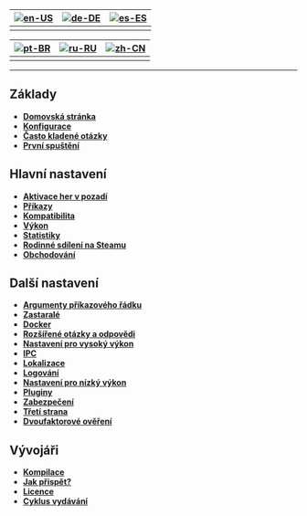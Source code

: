| [![en-US](https://raw.githubusercontent.com/hjnilsson/country-flags/master/png100px/us.png)](https://github.com/JustArchiNET/ArchiSteamFarm/wiki/Home) | [![de-DE](https://raw.githubusercontent.com/hjnilsson/country-flags/master/png100px/de.png)](https://github.com/JustArchiNET/ArchiSteamFarm/wiki/Home-de-DE) | [![es-ES](https://raw.githubusercontent.com/hjnilsson/country-flags/master/png100px/es.png)](https://github.com/JustArchiNET/ArchiSteamFarm/wiki/Home-es-ES) |
| ------------------------------------------------------------------------------------------------------------------------------------------------------ | ------------------------------------------------------------------------------------------------------------------------------------------------------------ | ------------------------------------------------------------------------------------------------------------------------------------------------------------ |
|                                                                                                                                                        |                                                                                                                                                              |                                                                                                                                                              |

| [![pt-BR](https://raw.githubusercontent.com/hjnilsson/country-flags/master/png100px/br.png)](https://github.com/JustArchiNET/ArchiSteamFarm/wiki/Home-pt-BR) | [![ru-RU](https://raw.githubusercontent.com/hjnilsson/country-flags/master/png100px/ru.png)](https://github.com/JustArchiNET/ArchiSteamFarm/wiki/Home-ru-RU) | [![zh-CN](https://raw.githubusercontent.com/hjnilsson/country-flags/master/png100px/cn.png)](https://github.com/JustArchiNET/ArchiSteamFarm/wiki/Home-zh-CN) |
| ------------------------------------------------------------------------------------------------------------------------------------------------------------ | ------------------------------------------------------------------------------------------------------------------------------------------------------------ | ------------------------------------------------------------------------------------------------------------------------------------------------------------ |
|                                                                                                                                                              |                                                                                                                                                              |                                                                                                                                                              |

* * *

## Základy

* **[Domovská stránka](https://github.com/JustArchiNET/ArchiSteamFarm/wiki/Home)**
* **[Konfigurace](https://github.com/JustArchiNET/ArchiSteamFarm/wiki/Configuration)**
* **[Často kladené otázky](https://github.com/JustArchiNET/ArchiSteamFarm/wiki/FAQ)**
* **[První spuštění](https://github.com/JustArchiNET/ArchiSteamFarm/wiki/Setting-up)**

## Hlavní nastavení

* **[Aktivace her v pozadí](https://github.com/JustArchiNET/ArchiSteamFarm/wiki/Background-games-redeemer)**
* **[Příkazy](https://github.com/JustArchiNET/ArchiSteamFarm/wiki/Commands)**
* **[Kompatibilita](https://github.com/JustArchiNET/ArchiSteamFarm/wiki/Compatibility)**
* **[Výkon](https://github.com/JustArchiNET/ArchiSteamFarm/wiki/Performance)**
* **[Statistiky](https://github.com/JustArchiNET/ArchiSteamFarm/wiki/Statistics)**
* **[Rodinné sdílení na Steamu](https://github.com/JustArchiNET/ArchiSteamFarm/wiki/Steam-Family-Sharing)**
* **[Obchodování](https://github.com/JustArchiNET/ArchiSteamFarm/wiki/Trading)**

## Další nastavení

* **[Argumenty příkazového řádku](https://github.com/JustArchiNET/ArchiSteamFarm/wiki/Command-line-arguments)**
* **[Zastaralé](https://github.com/JustArchiNET/ArchiSteamFarm/wiki/Deprecation)**
* **[Docker](https://github.com/JustArchiNET/ArchiSteamFarm/wiki/Docker)**
* **[Rozšířené otázky a odpovědi](https://github.com/JustArchiNET/ArchiSteamFarm/wiki/Extended-FAQ)**
* **[Nastavení pro vysoký výkon](https://github.com/JustArchiNET/ArchiSteamFarm/wiki/High-performance-setup)**
* **[IPC](https://github.com/JustArchiNET/ArchiSteamFarm/wiki/IPC)**
* **[Lokalizace](https://github.com/JustArchiNET/ArchiSteamFarm/wiki/Localization)**
* **[Logování](https://github.com/JustArchiNET/ArchiSteamFarm/wiki/Logging)**
* **[Nastavení pro nízký výkon](https://github.com/JustArchiNET/ArchiSteamFarm/wiki/Low-memory-setup)**
* **[Pluginy](https://github.com/JustArchiNET/ArchiSteamFarm/wiki/Plugins)**
* **[Zabezpečení](https://github.com/JustArchiNET/ArchiSteamFarm/wiki/Security)**
* **[Třetí strana](https://github.com/JustArchiNET/ArchiSteamFarm/wiki/Third-party)**
* **[Dvoufaktorové ověření](https://github.com/JustArchiNET/ArchiSteamFarm/wiki/Two-factor-authentication)**

## Vývojáři

* **[Kompilace](https://github.com/JustArchiNET/ArchiSteamFarm/wiki/Compilation)**
* **[Jak přispět?](https://github.com/JustArchiNET/ArchiSteamFarm/blob/master/.github/CONTRIBUTING.md)**
* **[Licence](https://github.com/JustArchiNET/ArchiSteamFarm/wiki/License)**
* **[Cyklus vydávání](https://github.com/JustArchiNET/ArchiSteamFarm/wiki/Release-cycle)**